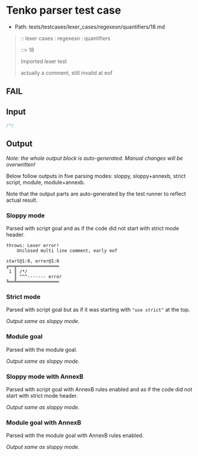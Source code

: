 # Tenko parser test case

- Path: tests/testcases/lexer_cases/regexesn/quantifiers/18.md

> :: lexer cases : regexesn : quantifiers
>
> ::> 18
>
> Imported lexer test
>
> actually a comment, still invalid at eof

## FAIL

## Input

`````js
/*/
`````

## Output

_Note: the whole output block is auto-generated. Manual changes will be overwritten!_

Below follow outputs in five parsing modes: sloppy, sloppy+annexb, strict script, module, module+annexb.

Note that the output parts are auto-generated by the test runner to reflect actual result.

### Sloppy mode

Parsed with script goal and as if the code did not start with strict mode header.

`````
throws: Lexer error!
    Unclosed multi line comment, early eof

start@1:0, error@1:0
╔══╦════════════════
 1 ║ /*/
   ║ ^^^------- error
╚══╩════════════════

`````

### Strict mode

Parsed with script goal but as if it was starting with `"use strict"` at the top.

_Output same as sloppy mode._

### Module goal

Parsed with the module goal.

_Output same as sloppy mode._

### Sloppy mode with AnnexB

Parsed with script goal with AnnexB rules enabled and as if the code did not start with strict mode header.

_Output same as sloppy mode._

### Module goal with AnnexB

Parsed with the module goal with AnnexB rules enabled.

_Output same as sloppy mode._
